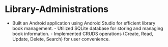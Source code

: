 # Library-Administrations
- Built an Android application using Android Studio for efficient library book management. - Utilized SQLite database for storing and managing book information. - Implemented CRUDS operations (Create, Read, Update, Delete, Search) for user convenience.

